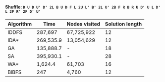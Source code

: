 #### Shuffle: `D U D U' D' 2L B U D F L 2U L' B' 2L U' 2B F R B R U D' U L D' L 2F R' 2F D' U'`
| Algorithm | Time | Nodes visited | Solution length |
| ----- | ----- | ----- | ----- |
| IDDFS | 287,697 | 67,725,922 | 12 |
| IDA* | 269,535.9 | 13,054,629 | 12 |
| GA | 135,888.7 | - | 18 |
| SA | 395,930.1 | - | 28 |
| WA* | 1,624.4 | 61,703 | 16 |
| BiBFS | 247 | 4,760 | 12 |